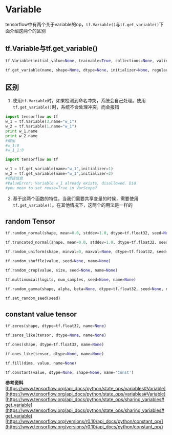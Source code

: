 # Variable
tensorflow中有两个关于variable的op，`tf.Variable()`与`tf.get_variable()`下面介绍这两个的区别

## tf.Variable与tf.get_variable()

```python
tf.Variable(initial_value=None, trainable=True, collections=None, validate_shape=True, caching_device=None, name=None, variable_def=None, dtype=None, expected_shape=None, import_scope=None)
```
```python
tf.get_variable(name, shape=None, dtype=None, initializer=None, regularizer=None, trainable=True, collections=None, caching_device=None, partitioner=None, validate_shape=True, custom_getter=None)
```
## 区别
1. 使用`tf.Variable`时，如果检测到命名冲突，系统会自己处理。使用`tf.get_variable()`时，系统不会处理冲突，而会报错
```python
import tensorflow as tf
w_1 = tf.Variable(3,name="w_1")
w_2 = tf.Variable(1,name="w_1")
print w_1.name
print w_2.name
#输出
#w_1:0
#w_1_1:0
```
```python
import tensorflow as tf

w_1 = tf.get_variable(name="w_1",initializer=1)
w_2 = tf.get_variable(name="w_1",initializer=2)
#错误信息
#ValueError: Variable w_1 already exists, disallowed. Did
#you mean to set reuse=True in VarScope?
```
2. 基于这两个函数的特性，当我们需要共享变量的时候，需要使用`tf.get_variable()`。在其他情况下，这两个的用法是一样的

## random Tensor
```python
tf.random_normal(shape, mean=0.0, stddev=1.0, dtype=tf.float32, seed=None, name=None)

tf.truncated_normal(shape, mean=0.0, stddev=1.0, dtype=tf.float32, seed=None, name=None)

tf.random_uniform(shape, minval=0, maxval=None, dtype=tf.float32, seed=None, name=None)

tf.random_shuffle(value, seed=None, name=None)

tf.random_crop(value, size, seed=None, name=None)

tf.multinomial(logits, num_samples, seed=None, name=None)

tf.random_gamma(shape, alpha, beta=None, dtype=tf.float32, seed=None, name=None)

tf.set_random_seed(seed)
```
## constant value tensor
```python
tf.zeros(shape, dtype=tf.float32, name=None)

tf.zeros_like(tensor, dtype=None, name=None)

tf.ones(shape, dtype=tf.float32, name=None)

tf.ones_like(tensor, dtype=None, name=None)

tf.fill(dims, value, name=None)

tf.constant(value, dtype=None, shape=None, name='Const')
```

**参考资料**
[https://www.tensorflow.org/api_docs/python/state_ops/variables#Variable](https://www.tensorflow.org/api_docs/python/state_ops/variables#Variable)
[https://www.tensorflow.org/api_docs/python/state_ops/sharing_variables#get_variable](https://www.tensorflow.org/api_docs/python/state_ops/sharing_variables#get_variable)
[https://www.tensorflow.org/versions/r0.10/api_docs/python/constant_op/](https://www.tensorflow.org/versions/r0.10/api_docs/python/constant_op/)

